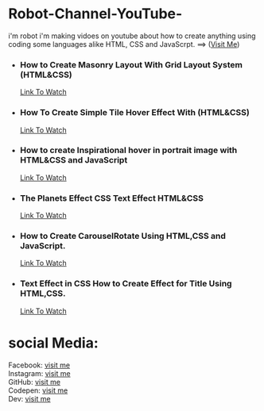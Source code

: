 # Robot-Channel-YouTube-
i'm robot i'm making vidoes on youtube about how to create anything using coding some languages alike HTML, CSS and JavaScrpt. ==> (<a href="https://www.youtube.com/channel/UC4K13feyvHML3JU5G6slgYw">Visit Me</a>) <br/> 

<ul>
  <li>
    <h3>How to Create Masonry Layout With Grid Layout System (HTML&CSS)</h3>
    <a href="https://www.youtube.com/watch?v=NFhXVnoT1a0&list=PLXdJCw6-rp7nIqS6wigK5eebXQwFyPhTY" target="_block">Link To Watch</a>
  </li>
  <li>
    <h3>How To Create Simple Tile Hover Effect With (HTML&CSS)</h3>
    <a href="https://www.youtube.com/watch?v=n_qjUyDGnm0&list=PLXdJCw6-rp7nIqS6wigK5eebXQwFyPhTY&index=2" target="_block">Link To Watch</a>
  </li>
  <li>
    <h3>How to create Inspirational hover in portrait image with HTML&CSS and JavaScript</h3>
    <a href="https://www.youtube.com/watch?v=PeC1U3aGOk4&list=PLXdJCw6-rp7nIqS6wigK5eebXQwFyPhTY&index=3" target="_block">Link To Watch</a>
  </li>
  <li>
    <h3>The Planets Effect CSS Text Effect HTML&CSS</h3>
    <a href="https://www.youtube.com/watch?v=xcw1m2Xltao&list=PLXdJCw6-rp7nIqS6wigK5eebXQwFyPhTY&index=4" target="_block">Link To Watch</a>
  </li>
  <li>
    <h3>How to Create CarouselRotate Using HTML,CSS and JavaScript.</h3>
    <a href="https://www.youtube.com/watch?v=tzXgbprKsP8&list=PLXdJCw6-rp7nIqS6wigK5eebXQwFyPhTY&index=5" target="_block">Link To Watch</a>
  </li>
  <li>
    <h3>Text Effect in CSS How to Create Effect for Title Using HTML,CSS.</h3>
    <a href="https://www.youtube.com/watch?v=o1EqW3XCwuc&list=PLXdJCw6-rp7nIqS6wigK5eebXQwFyPhTY&index=6" target="_block">Link To Watch</a>
  </li>
</ul>


# social Media:
Facebook: <a href="https://www.facebook.com/karim.coda99" target="_block">visit me</a>
<br/>
Instagram: <a href="https://www.instagram.com/karimcoda" target="_block">visit me</a>
 <br/>
GitHub: <a href="https://github.com/karimcoda" target="_block">visit me</a>
 <br/>
Codepen: <a href="https://codepen.io/karim-coda" target="_block">visit me</a>
 <br/>
Dev:  <a href="https://dev.to/karimcoda65" target="_block">visit me</a>

